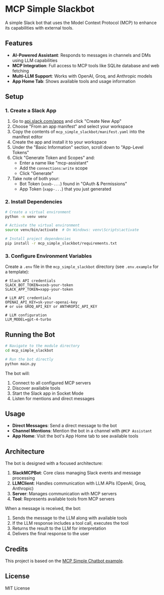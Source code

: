 # MCP Simple Slackbot

A simple Slack bot that uses the Model Context Protocol (MCP) to enhance its capabilities with external tools.

## Features

- **AI-Powered Assistant**: Responds to messages in channels and DMs using LLM capabilities
- **MCP Integration**: Full access to MCP tools like SQLite database and web fetching
- **Multi-LLM Support**: Works with OpenAI, Groq, and Anthropic models
- **App Home Tab**: Shows available tools and usage information

## Setup

### 1. Create a Slack App

1. Go to [api.slack.com/apps](https://api.slack.com/apps) and click "Create New App"
2. Choose "From an app manifest" and select your workspace
3. Copy the contents of `mcp_simple_slackbot/manifest.yaml` into the manifest editor
4. Create the app and install it to your workspace
5. Under the "Basic Information" section, scroll down to "App-Level Tokens"
6. Click "Generate Token and Scopes" and:
   - Enter a name like "mcp-assistant"
   - Add the `connections:write` scope
   - Click "Generate"
7. Take note of both your:
   - Bot Token (`xoxb-...`) found in "OAuth & Permissions"
   - App Token (`xapp-...`) that you just generated

### 2. Install Dependencies

```bash
# Create a virtual environment
python -m venv venv

# Activate the virtual environment
source venv/bin/activate  # On Windows: venv\Scripts\activate

# Install project dependencies
pip install -r mcp_simple_slackbot/requirements.txt
```

### 3. Configure Environment Variables

Create a `.env` file in the `mcp_simple_slackbot` directory (see `.env.example` for a template):

```
# Slack API credentials
SLACK_BOT_TOKEN=xoxb-your-token
SLACK_APP_TOKEN=xapp-your-token

# LLM API credentials
OPENAI_API_KEY=sk-your-openai-key
# or use GROQ_API_KEY or ANTHROPIC_API_KEY

# LLM configuration
LLM_MODEL=gpt-4-turbo
```

## Running the Bot

```bash
# Navigate to the module directory
cd mcp_simple_slackbot

# Run the bot directly
python main.py
```

The bot will:
1. Connect to all configured MCP servers
2. Discover available tools
3. Start the Slack app in Socket Mode
4. Listen for mentions and direct messages

## Usage

- **Direct Messages**: Send a direct message to the bot
- **Channel Mentions**: Mention the bot in a channel with `@MCP Assistant`
- **App Home**: Visit the bot's App Home tab to see available tools

## Architecture

The bot is designed with a focused architecture:

1. **SlackMCPBot**: Core class managing Slack events and message processing
2. **LLMClient**: Handles communication with LLM APIs (OpenAI, Groq, Anthropic)
3. **Server**: Manages communication with MCP servers
4. **Tool**: Represents available tools from MCP servers

When a message is received, the bot:
1. Sends the message to the LLM along with available tools
2. If the LLM response includes a tool call, executes the tool
3. Returns the result to the LLM for interpretation
4. Delivers the final response to the user

## Credits

This project is based on the [MCP Simple Chatbot example](https://github.com/modelcontextprotocol/python-sdk/tree/main/examples/clients/simple-chatbot).

## License

MIT License

